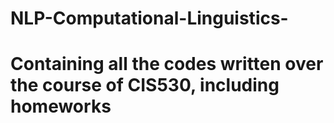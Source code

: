 # NLP-Computational-Linguistics-
# Containing all the codes written over the course of CIS530, including homeworks 
